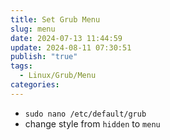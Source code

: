 ```yaml
---
title: Set Grub Menu
slug: menu
date: 2024-07-13 11:44:59
update: 2024-08-11 07:30:51
publish: "true"
tags:
  - Linux/Grub/Menu
categories: 
---
```


- `sudo nano /etc/default/grub`
- change style from `hidden` to `menu`

